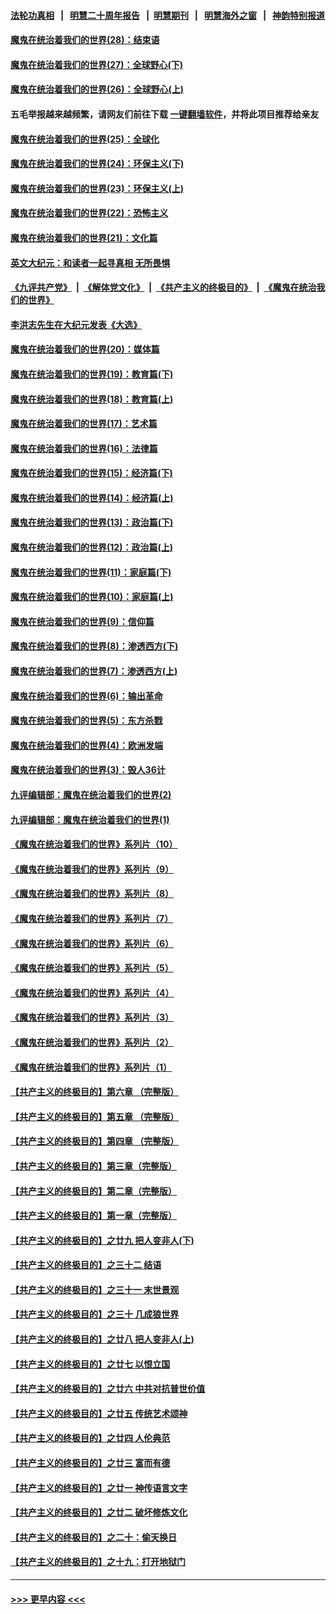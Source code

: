 #### [法轮功真相](https://github.com/gfw-breaker/truth/blob/master/README.md?t=0) &nbsp;&nbsp;|&nbsp;&nbsp; [明慧二十周年报告](https://github.com/gfw-breaker/mh-reports/blob/master/README.md?t=0) &nbsp;&nbsp;|&nbsp;&nbsp;[明慧期刊](https://github.com/gfw-breaker/mh-qikan) &nbsp;&nbsp;|&nbsp;&nbsp; [明慧海外之窗](https://github.com/gfw-breaker/mh-news/blob/master/README.md?t=0) &nbsp;&nbsp;|&nbsp;&nbsp; [神韵特别报道](https://github.com/gfw-breaker/mh-news/blob/master/shenyun.md?t=0)
#### [魔鬼在统治着我们的世界(28)：结束语](../pages/nsc422/n10936246.md?t=07212051) 
#### [魔鬼在统治着我们的世界(27)：全球野心(下)](../pages/nsc422/n10928319.md?t=07212051) 
#### [魔鬼在统治着我们的世界(26)：全球野心(上)](../pages/nsc422/n10900318.md?t=07212051) 
#### 五毛举报越来越频繁，请网友们前往下载 [一键翻墙软件](https://github.com/gfw-breaker/ssr-accounts)，并将此项目推荐给亲友
#### [魔鬼在统治着我们的世界(25)：全球化](../pages/nsc422/n10788205.md?t=07212051) 
#### [魔鬼在统治着我们的世界(24)：环保主义(下)](../pages/nsc422/n10695307.md?t=07212051) 
#### [魔鬼在统治着我们的世界(23)：环保主义(上)](../pages/nsc422/n10688613.md?t=07212051) 
#### [魔鬼在统治着我们的世界(22)：恐怖主义](../pages/nsc422/n10614727.md?t=07212051) 
#### [魔鬼在统治着我们的世界(21)：文化篇](../pages/nsc422/n10597706.md?t=07212051) 
#### [英文大纪元：和读者一起寻真相 无所畏惧](../pages/nsc422/n12542027.md?t=07212051) 
#### [《九评共产党》](https://github.com/begood0513/9ping.md/blob/master/README.md) &nbsp;|&nbsp; [《解体党文化》](../../../../jtdwh.md/blob/master/README.md)  &nbsp;|&nbsp; [《共产主义的终极目的》](../../../../gczydzjmd.md/blob/master/README.md) &nbsp;|&nbsp; [《魔鬼在统治我们的世界》](../../../../mgztzwmdsj.md/blob/master/README.md) 
#### [李洪志先生在大纪元发表《大选》](../pages/nsc422/n12534746.md?t=07212051) 
#### [魔鬼在统治着我们的世界(20)：媒体篇](../pages/nsc422/n10586579.md?t=07212051) 
#### [魔鬼在统治着我们的世界(19)：教育篇(下)](../pages/nsc422/n10564808.md?t=07212051) 
#### [魔鬼在统治着我们的世界(18)：教育篇(上)](../pages/nsc422/n10526970.md?t=07212051) 
#### [魔鬼在统治着我们的世界(17)：艺术篇](../pages/nsc422/n10499093.md?t=07212051) 
#### [魔鬼在统治着我们的世界(16)：法律篇](../pages/nsc422/n10485969.md?t=07212051) 
#### [魔鬼在统治着我们的世界(15)：经济篇(下)](../pages/nsc422/n10469975.md?t=07212051) 
#### [魔鬼在统治着我们的世界(14)：经济篇(上)](../pages/nsc422/n10457370.md?t=07212051) 
#### [魔鬼在统治着我们的世界(13)：政治篇(下)](../pages/nsc422/n10448270.md?t=07212051) 
#### [魔鬼在统治着我们的世界(12)：政治篇(上)](../pages/nsc422/n10444576.md?t=07212051) 
#### [魔鬼在统治着我们的世界(11)：家庭篇(下)](../pages/nsc422/n10440961.md?t=07212051) 
#### [魔鬼在统治着我们的世界(10)：家庭篇(上)](../pages/nsc422/n10435448.md?t=07212051) 
#### [魔鬼在统治着我们的世界(9)：信仰篇](../pages/nsc422/n10432159.md?t=07212051) 
#### [魔鬼在统治着我们的世界(8)：渗透西方(下)](../pages/nsc422/n10429603.md?t=07212051) 
#### [魔鬼在统治着我们的世界(7)：渗透西方(上)](../pages/nsc422/n10426013.md?t=07212051) 
#### [魔鬼在统治着我们的世界(6)：输出革命](../pages/nsc422/n10421536.md?t=07212051) 
#### [魔鬼在统治着我们的世界(5)：东方杀戮](../pages/nsc422/n10417707.md?t=07212051) 
#### [魔鬼在统治着我们的世界(4)：欧洲发端](../pages/nsc422/n10414890.md?t=07212051) 
#### [魔鬼在统治着我们的世界(3)：毁人36计](../pages/nsc422/n10411583.md?t=07212051) 
#### [九评编辑部：魔鬼在统治着我们的世界(2)](../pages/nsc422/n10410036.md?t=07212051) 
#### [九评编辑部：魔鬼在统治着我们的世界(1)](../pages/nsc422/n10406825.md?t=07212051) 
#### [《魔鬼在统治着我们的世界》系列片（10）](../pages/nsc422/n12292670.md?t=07212051) 
#### [《魔鬼在统治着我们的世界》系列片（9）](../pages/nsc422/n12290859.md?t=07212051) 
#### [《魔鬼在统治着我们的世界》系列片（8）](../pages/nsc422/n12287445.md?t=07212051) 
#### [《魔鬼在统治着我们的世界》系列片（7）](../pages/nsc422/n12283425.md?t=07212051) 
#### [《魔鬼在统治着我们的世界》系列片（6）](../pages/nsc422/n12282314.md?t=07212051) 
#### [《魔鬼在统治着我们的世界》系列片（5）](../pages/nsc422/n12281419.md?t=07212051) 
#### [《魔鬼在统治着我们的世界》系列片（4）](../pages/nsc422/n12274024.md?t=07212051) 
#### [《魔鬼在统治着我们的世界》系列片（3）](../pages/nsc422/n12271322.md?t=07212051) 
#### [《魔鬼在统治着我们的世界》系列片（2）](../pages/nsc422/n12269049.md?t=07212051) 
#### [《魔鬼在统治着我们的世界》系列片（1）](../pages/nsc422/n12267575.md?t=07212051) 
#### [【共产主义的终极目的】第六章 （完整版）](../pages/nsc422/n11428913.md?t=07212051) 
#### [【共产主义的终极目的】第五章 （完整版）](../pages/nsc422/n11428912.md?t=07212051) 
#### [【共产主义的终极目的】第四章 （完整版）](../pages/nsc422/n11428907.md?t=07212051) 
#### [【共产主义的终极目的】第三章（完整版）](../pages/nsc422/n11428848.md?t=07212051) 
#### [【共产主义的终极目的】第二章（完整版）](../pages/nsc422/n11428831.md?t=07212051) 
#### [【共产主义的终极目的】第一章（完整版）](../pages/nsc422/n11417651.md?t=07212051) 
#### [【共产主义的终极目的】之廿九 把人变非人(下)](../pages/nsc422/n11344140.md?t=07212051) 
#### [【共产主义的终极目的】之三十二 结语](../pages/nsc422/n11360535.md?t=07212051) 
#### [【共产主义的终极目的】之三十一 末世景观](../pages/nsc422/n11351129.md?t=07212051) 
#### [【共产主义的终极目的】之三十 几成狼世界](../pages/nsc422/n11348280.md?t=07212051) 
#### [【共产主义的终极目的】之廿八 把人变非人(上)](../pages/nsc422/n11340492.md?t=07212051) 
#### [【共产主义的终极目的】之廿七 以恨立国](../pages/nsc422/n11336944.md?t=07212051) 
#### [【共产主义的终极目的】之廿六 中共对抗普世价值](../pages/nsc422/n11324785.md?t=07212051) 
#### [【共产主义的终极目的】之廿五 传统艺术颂神](../pages/nsc422/n11296396.md?t=07212051) 
#### [【共产主义的终极目的】之廿四 人伦典范](../pages/nsc422/n11296397.md?t=07212051) 
#### [【共产主义的终极目的】之廿三 富而有德](../pages/nsc422/n11283598.md?t=07212051) 
#### [【共产主义的终极目的】之廿一 神传语言文字](../pages/nsc422/n11263265.md?t=07212051) 
#### [【共产主义的终极目的】之廿二 破坏修炼文化](../pages/nsc422/n11245728.md?t=07212051) 
#### [【共产主义的终极目的】之二十：偷天换日](../pages/nsc422/n11238846.md?t=07212051) 
#### [【共产主义的终极目的】之十九：打开地狱门](../pages/nsc422/n11206376.md?t=07212051) 

----
#### [ >>> 更早内容 <<< ](../indexes/nsc422-earlier.md)
